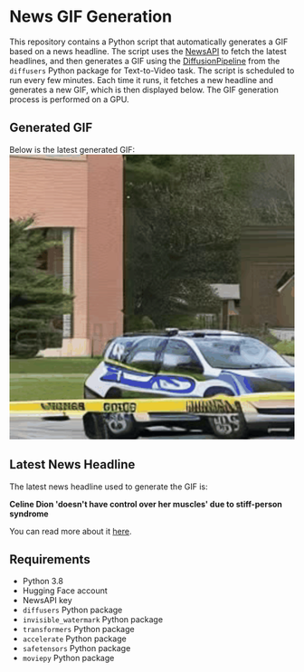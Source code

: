 # News GIF Generation
This repository contains a Python script that automatically generates a GIF based on a news headline. The script uses the [NewsAPI](https://newsapi.org/) to fetch the latest headlines, and then generates a GIF using the [DiffusionPipeline](https://github.com/huggingface/diffusers) from the `diffusers` Python package for Text-to-Video task.
The script is scheduled to run every few minutes. Each time it runs, it fetches a new headline and generates a new GIF, which is then displayed below. The GIF generation process is performed on a GPU.

## Generated GIF
Below is the latest generated GIF:
![Generated GIF](output.gif?raw=true&v=1703064826)

## Latest News Headline
The latest news headline used to generate the GIF is:

**Celine Dion 'doesn't have control over her muscles' due to stiff-person syndrome**

You can read more about it [here](https://www.hindustantimes.com/entertainment/music/celine-dion-doesnt-have-control-over-her-muscles-due-to-stiff-person-syndrome-sister-101702959291779.html).

## Requirements
- Python 3.8
- Hugging Face account
- NewsAPI key
- `diffusers` Python package
- `invisible_watermark` Python package
- `transformers` Python package
- `accelerate` Python package
- `safetensors` Python package
- `moviepy` Python package
